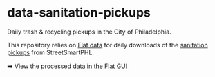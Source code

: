 # data-sanitation-pickups
Daily trash &amp; recycling pickups in the City of Philadelphia.

This repository relies on [Flat data](https://octo.github.com/projects/flat-data) for daily
downloads of the [sanitation pickups](https://streetsmartphl.phila.gov/) from StreetSmartPHL.



➡️ View the processed data [in the Flat GUI](https://flatgithub.com/PhiladelphiaController/data-sanitation-pickups/blob/main/daily-data-combined.csv)
